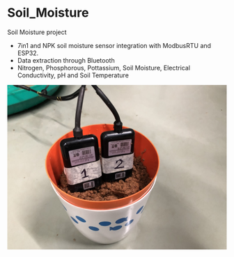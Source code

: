 # Soil_Moisture
Soil Moisture project

* 7in1 and NPK soil moisture sensor integration with ModbusRTU and ESP32.
* Data extraction through Bluetooth
* Nitrogen, Phosphorous, Pottassium, Soil Moisture, Electrical Conductivity, pH and Soil Temperature 

![alt tex](https://github.com/makeshm98/Soil_Moisture/blob/main/images/Untitled.jpeg)
